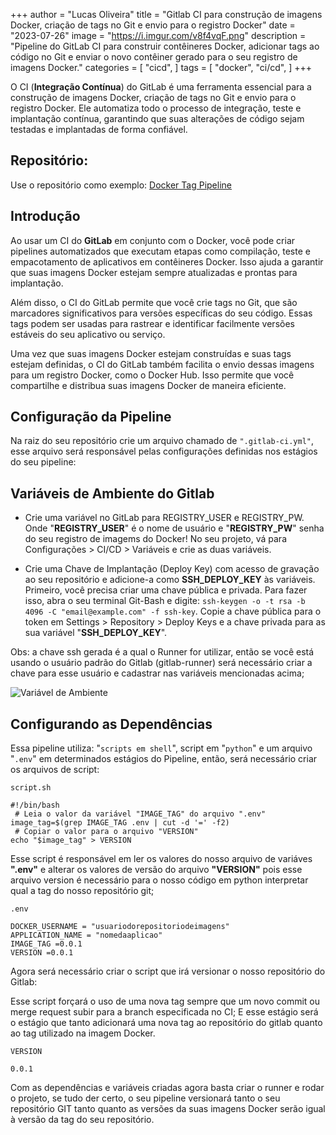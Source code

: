 +++
author = "Lucas Oliveira"
title = "Gitlab CI para construção de imagens Docker, criação de tags no Git e envio para o registro Docker"
date = "2023-07-26"
image = "https://i.imgur.com/v8f4vqF.png"
description = "Pipeline do GitLab CI para construir contêineres Docker, adicionar tags ao código no Git e enviar o novo contêiner gerado para o seu registro de imagens Docker."
categories = [
    "cicd",
]
tags = [
    "docker",
    "ci/cd",
]
+++

O CI (**Integração Contínua**) do GitLab é uma ferramenta essencial para a construção de imagens Docker, criação de tags no Git e envio para o registro Docker. Ele automatiza todo o processo de integração, teste e implantação contínua, garantindo que suas alterações de código sejam testadas e implantadas de forma confiável. 

<!--more-->

## Repositório: 

Use o repositório como exemplo: [Docker Tag Pipeline](https://gitlab.com/devops3530230/docker-tag-pipeline) 

## Introdução

Ao usar um CI do **GitLab** em conjunto com o Docker, você pode criar pipelines automatizados que executam etapas como compilação, teste e empacotamento de aplicativos em contêineres Docker. Isso ajuda a garantir que suas imagens Docker estejam sempre atualizadas e prontas para implantação. 

Além disso, o CI do GitLab permite que você crie tags no Git, que são marcadores significativos para versões específicas do seu código. Essas tags podem ser usadas para rastrear e identificar facilmente versões estáveis do seu aplicativo ou serviço. 
 
Uma vez que suas imagens Docker estejam construídas e suas tags estejam definidas, o CI do GitLab também facilita o envio dessas imagens para um registro Docker, como o Docker Hub. Isso permite que você compartilhe e distribua suas imagens Docker de maneira eficiente. 

## Configuração da Pipeline

Na raiz do seu repositório crie um arquivo chamado de `".gitlab-ci.yml"`, esse arquivo será responsável pelas configurações definidas nos estágios do seu pipeline:

<script src="https://gist.github.com/LuksJobs/81c99ccfbced1b2c1d6d133a16c9f412.js"></script>

## Variáveis de Ambiente do Gitlab

* Crie uma variável no GitLab para REGISTRY_USER e REGISTRY_PW. Onde "**REGISTRY_USER**" é o nome de usuário e "**REGISTRY_PW**" senha do seu registro de imagems do Docker! No seu projeto, vá para Configurações > CI/CD > Variáveis e crie as duas variáveis. 
 
* Crie uma Chave de Implantação (Deploy Key) com acesso de gravação ao seu repositório e adicione-a como **SSH_DEPLOY_KEY** às variáveis. Primeiro, você precisa criar uma chave pública e privada. Para fazer isso, abra o seu terminal Git-Bash e digite: ```ssh-keygen -o -t rsa -b 4096 -C "email@example.com" -f ssh-key```. Copie a chave pública para o token em Settings > Repository > Deploy Keys e a chave privada para as sua variável "**SSH_DEPLOY_KEY**".

Obs: a chave ssh gerada é a qual o Runner for utilizar, então se você está usando o usuário padrão do Gitlab (gitlab-runner) será necessário criar a chave para esse usuário e cadastrar nas variáveis mencionadas acima;

![Variável de Ambiente](https://i.imgur.com/cbRYwHn.png)

## Configurando as Dependências

Essa pipeline utiliza: "`scripts em shell`", script em "`python`" e um arquivo "`.env`" em determinados estágios do Pipeline, então, será necessário criar os arquivos de script:

`script.sh`

```
#!/bin/bash
 # Leia o valor da variável "IMAGE_TAG" do arquivo ".env"
image_tag=$(grep IMAGE_TAG .env | cut -d '=' -f2)
 # Copiar o valor para o arquivo "VERSION"
echo "$image_tag" > VERSION
```

Esse script é responsável em ler os valores do nosso arquivo de variáves **".env"** e alterar os valores de versão do arquivo **"VERSION"** pois esse arquivo version é necessário para o nosso código em python interpretar qual a tag do nosso repositório git;

`.env`

```
DOCKER_USERNAME = "usuariodorepositoriodeimagens" 
APPLICATION_NAME = "nomedaaplicao" 
IMAGE_TAG =0.0.1
VERSION =0.0.1
```

Agora será necessário criar o script que irá versionar o nosso repositório do Gitlab:

<script src="https://gist.github.com/LuksJobs/836289698230b5ca44c76befdfdd7b07.js"></script>

Esse script forçará o uso de uma nova tag sempre que um novo commit ou merge request subir para a branch especificada no CI; E esse estágio será o estágio que tanto adicionará uma nova tag ao repositório do gitlab quanto ao tag utilizado na imagem Docker.

`VERSION`

```
0.0.1
```

Com as dependências e variáveis criadas agora basta criar o runner e rodar o projeto, se tudo der certo, o seu pipeline versionará tanto o seu repositório GIT tanto quanto as versões da suas imagens Docker serão igual à versão da tag do seu repositório.